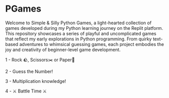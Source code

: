 # PGames
Welcome to Simple & Silly Python Games, a light-hearted collection of games developed during my Python learning journey on the Replit platform. This repository showcases a series of playful and uncomplicated games that reflect my early explorations in Python programming. From quirky text-based adventures to whimsical guessing games, each project embodies the joy and creativity of beginner-level game development.

1 - Rock 🪨, Scissors✂️ or Paper📜

2 - Guess the Number!

3 - Multiplication knowledge!

4 - ⚔ Battle Time ⚔
